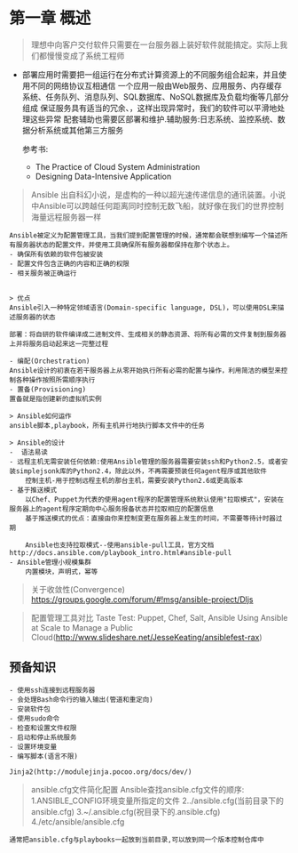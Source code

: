 # 第一章 概述

> 理想中向客户交付软件只需要在一台服务器上装好软件就能搞定。实际上我们都慢慢变成了系统工程师
- 部署应用时需要把一组运行在分布式计算资源上的不同服务组合起来，并且使用不同的网络协议互相通信
    一个应用一般由Web服务、应用服务、内存缓存系统、任务队列、消息队列、SQL数据库、NoSQL数据库及负载均衡等几部分组成
    保证服务具有适当的冗余、，这样出现异常时，我们的软件可以平滑地处理这些异常
    配套辅助也需要区部署和维护.辅助服务:日志系统、监控系统、数据分析系统或其他第三方服务

    参考书: 
    - The Practice of Cloud System Administration
    - Designing Data-Intensive Application

> Ansible
    出自科幻小说，是虚构的一种以超光速传递信息的通讯装置。小说中Ansible可以跨越任何距离同时控制无数飞船，就好像在我们的世界控制海量远程服务器一样

    Ansible被定义为配置管理工具，当我们提到配置管理的时候，通常都会联想到编写一个描述所有服务器状态的配置文件，并使用工具确保所有服务器都保持在那个状态上。
    - 确保所有依赖的软件包被安装
    - 配置文件包含正确的内容和正确的权限
    - 相关服务被正确运行


    > 优点
    Ansible引入一种特定领域语言(Domain-specific language, DSL)，可以使用DSL来描述服务器的状态

    部署：将自研的软件编译成二进制文件、生成相关的静态资源、将所有必需的文件复制到服务器上并将服务启动起来这一完整过程

    - 编配(Orchestration)
    Ansible设计的初衷在若干服务器上从零开始执行所有必需的配置与操作，利用简洁的模型来控制各种操作按照所需顺序执行
    - 置备(Provisioning)
    置备就是指创建新的虚拟机实例

    > Ansible如何运作
    ansible脚本,playbook，所有主机并行地执行脚本文件中的任务

    > Ansible的设计
    -  语法易读
    - 远程主机无需安装任何依赖:使用Ansible管理的服务器需要安装ssh和Python2.5，或者安装simplejsonk库的Python2.4，除此以外，不再需要预装任何agent程序或其他软件
        控制主机-用于控制远程主机的那台主机，需要安装Python2.6或更高版本
    - 基于推送模式
        以Chef、Puppet为代表的使用agent程序的配置管理系统默认使用"拉取模式"，安装在服务器上的agent程序定期向中心服务报备状态并拉取相应的配置信息
        基于推送模式的优点：直接由你来控制变更在服务器上发生的时间，不需要等待计时器过期

        Ansible也支持拉取模式--使用ansible-pull工具，官方文档http://docs.ansible.com/playbook_intro.html#ansible-pull
    - Ansible管理小规模集群
        内置模块，声明式，幂等

> 关于收敛性(Convergence)
    https://groups.google.com/forum/#!msg/ansible-project/Dljs

> 配置管理工具对比
    Taste Test: Puppet, Chef, Salt, Ansible
    Using Ansible at Scale to Manage a Public Cloud(http://www.slideshare.net/JesseKeating/ansiblefest-rax)

## 预备知识
    - 使用ssh连接到远程服务器
    - 会处理Bash命令行的输入输出(管道和重定向)
    - 安装软件包
    - 使用sudo命令
    - 检查和设置文件权限
    - 启动和停止系统服务
    - 设置环境变量
    - 编写脚本(语言不限)

    Jinja2(http://modulejinja.pocoo.org/docs/dev/)


> ansible.cfg文件简化配置
    Ansible查找ansible.cfg文件的顺序:
    1.ANSIBLE_CONFIG环境变量所指定的文件
    2../ansible.cfg(当前目录下的ansible.cfg)
    3.~/.ansible.cfg(祝目录下的.ansible.cfg)
    4./etc/ansible/ansible.cfg
    
    通常把ansible.cfg与playbooks一起放到当前目录,可以放到同一个版本控制仓库中



